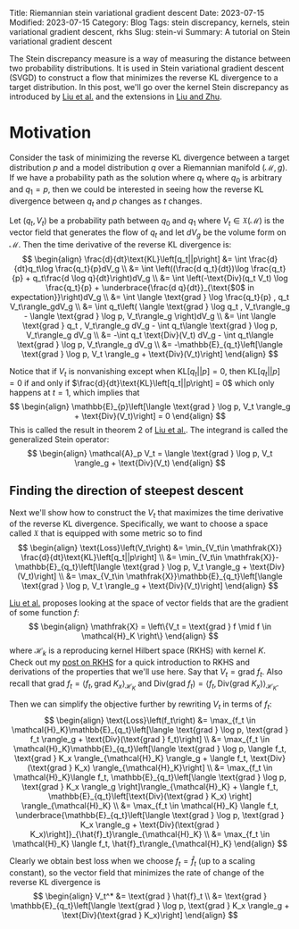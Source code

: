 Title: Riemannian stein variational gradient descent
Date: 2023-07-15
Modified: 2023-07-15
Category: Blog
Tags: stein discrepancy, kernels, stein variational gradient descent, rkhs
Slug: stein-vi
Summary: A tutorial on Stein variational gradient descent

The Stein discrepancy measure is a way of measuring the distance between two probability distributions.  It is used in Stein variational gradient descent (SVGD) to construct a flow that minimizes the reverse KL divergence to a target distribution.  In this post, we'll go over the kernel Stein discrepancy as introduced by [Liu et al.](https://arxiv.org/pdf/1602.03253.pdf) and the extensions in [Liu and Zhu](https://arxiv.org/pdf/1711.11216.pdf).

# Motivation
Consider the task of minimizing the reverse KL divergence between a target distribution $p$ and a model distribution $q$ over a Riemannian manifold $(\mathcal{M},g)$.  If we have a probability path as the solution where $q_t$ where $q_0$ is arbitrary and $q_1 = p$, then we could be interested in seeing how the reverse KL divergence between $q_t$ and $p$ changes as $t$ changes.

Let $(q_t, V_t)$ be a probability path between $q_0$ and $q_1$ where $V_t\in \mathfrak{X}(\mathcal{M})$ is the vector field that generates the flow of $q_t$ and let $dV_g$ be the volume form on $\mathcal{M}$.  Then the time derivative of the reverse KL divergence is:
$$
\begin{align}
  \frac{d}{dt}\text{KL}\left[q_t||p\right] &= \int \frac{d}{dt}q_t\log \frac{q_t}{p}dV_g \\
  &= \int \left((\frac{d q_t}{dt})\log \frac{q_t}{p} + q_t\frac{d \log q}{dt}\right)dV_g \\
  &= \int \left(-\text{Div}(q_t V_t) \log \frac{q_t}{p} + \underbrace{\frac{d q}{dt}}_{\text{$0$ in expectation}}\right)dV_g \\
  &= \int \langle \text{grad } \log \frac{q_t}{p} , q_t V_t\rangle_gdV_g \\
  &= \int q_t\left( \langle \text{grad } \log q_t , V_t\rangle_g - \langle \text{grad } \log p, V_t\rangle_g \right)dV_g \\
  &= \int \langle \text{grad } q_t , V_t\rangle_g dV_g - \int q_t\langle \text{grad } \log p, V_t\rangle_g dV_g \\
  &= -\int q_t \text{Div}(V_t) dV_g - \int q_t\langle \text{grad } \log p, V_t\rangle_g dV_g \\
  &= -\mathbb{E}_{q_t}\left[\langle \text{grad } \log p, V_t \rangle_g + \text{Div}(V_t)\right]
\end{align}
$$

Notice that if $V_t$ is nonvanishing except when $\text{KL}\left[q_t||p\right] = 0$, then $\text{KL}\left[q_t||p\right] = 0$ if and only if $\frac{d}{dt}\text{KL}\left[q_t||p\right] = 0$ which only happens at $t=1$, which implies that
$$
\begin{align}
\mathbb{E}_{p}\left[\langle \text{grad } \log p, V_t \rangle_g + \text{Div}(V_t)\right] = 0
\end{align}
$$
This is called the result in theorem 2 of [Liu et al.](https://arxiv.org/pdf/1711.11216.pdf).  The integrand is called the generalized Stein operator:
$$
\begin{align}
\mathcal{A}_p V_t = \langle \text{grad } \log p, V_t \rangle_g + \text{Div}(V_t)
\end{align}
$$

## Finding the direction of steepest descent
Next we'll show how to construct the $V_t$ that maximizes the time derivative of the reverse KL divergence.  Specifically, we want to choose a space called $\mathfrak{X}$ that is equipped with some metric so to find
$$
\begin{align}
  \text{Loss}\left(V_t\right) &= \min_{V_t\in \mathfrak{X}} \frac{d}{dt}\text{KL}\left[q_t||p\right] \\
  &= \min_{V_t\in \mathfrak{X}}-\mathbb{E}_{q_t}\left[\langle \text{grad } \log p, V_t \rangle_g + \text{Div}(V_t)\right] \\
  &= \max_{V_t\in \mathfrak{X}}\mathbb{E}_{q_t}\left[\langle \text{grad } \log p, V_t \rangle_g + \text{Div}(V_t)\right]
\end{align}
$$

[Liu et al.](https://arxiv.org/pdf/1711.11216.pdf) proposes looking at the space of vector fields that are the gradient of some function $f$:
$$
\begin{align}
  \mathfrak{X} = \left\{V_t = \text{grad } f \mid f \in \mathcal{H}_K \right\}
\end{align}
$$
where $\mathcal{H}_k$ is a reproducing kernel Hilbert space (RKHS) with kernel $K$.  Check out my [post on RKHS]({filename}reproducing_kernel_hilbert_space.md) for a quick introduction to RKHS and derivations of the properties that we'll use here.  Say that $V_t = \text{grad } f_t$.  Also recall that $\text{grad } f_t = \langle f_t, \text{grad }  K_x \rangle_{\mathcal{H}_K}$ and $\text{Div}(\text{grad } f_t) = \langle f_t, \text{Div}(\text{grad }  K_x) \rangle_{\mathcal{H}_K}$.

Then we can simplify the objective further by rewriting $V_t$ in terms of $f_t$:
$$
\begin{align}
  \text{Loss}\left(f_t\right) &= \max_{f_t \in \mathcal{H}_K}\mathbb{E}_{q_t}\left[\langle \text{grad } \log p, \text{grad } f_t \rangle_g + \text{Div}(\text{grad } f_t)\right] \\
  &= \max_{f_t \in \mathcal{H}_K}\mathbb{E}_{q_t}\left[\langle \text{grad } \log p, \langle f_t, \text{grad }  K_x \rangle_{\mathcal{H}_K} \rangle_g + \langle f_t, \text{Div}(\text{grad }  K_x) \rangle_{\mathcal{H}_K}\right] \\
  &= \max_{f_t \in \mathcal{H}_K}\langle f_t, \mathbb{E}_{q_t}\left[\langle \text{grad } \log p, \text{grad }  K_x \rangle_g \right]\rangle_{\mathcal{H}_K} + \langle f_t, \mathbb{E}_{q_t}\left[\text{Div}(\text{grad }  K_x) \right] \rangle_{\mathcal{H}_K} \\
  &= \max_{f_t \in \mathcal{H}_K} \langle f_t, \underbrace{\mathbb{E}_{q_t}\left[\langle \text{grad } \log p, \text{grad }  K_x \rangle_g + \text{Div}(\text{grad }  K_x)\right]}_{\hat{f}_t}\rangle_{\mathcal{H}_K} \\
  &= \max_{f_t \in \mathcal{H}_K} \langle f_t, \hat{f}_t\rangle_{\mathcal{H}_K}
\end{align}
$$

Clearly we obtain best loss when we choose $f_t = \hat{f}_t$ (up to a scaling constant), so the vector field that minimizes the rate of change of the reverse KL divergence is
$$
\begin{align}
  V_t^* &= \text{grad } \hat{f}_t \\
  &= \text{grad } \mathbb{E}_{q_t}\left[\langle \text{grad } \log p, \text{grad }  K_x \rangle_g + \text{Div}(\text{grad }  K_x)\right]
\end{align}
$$

